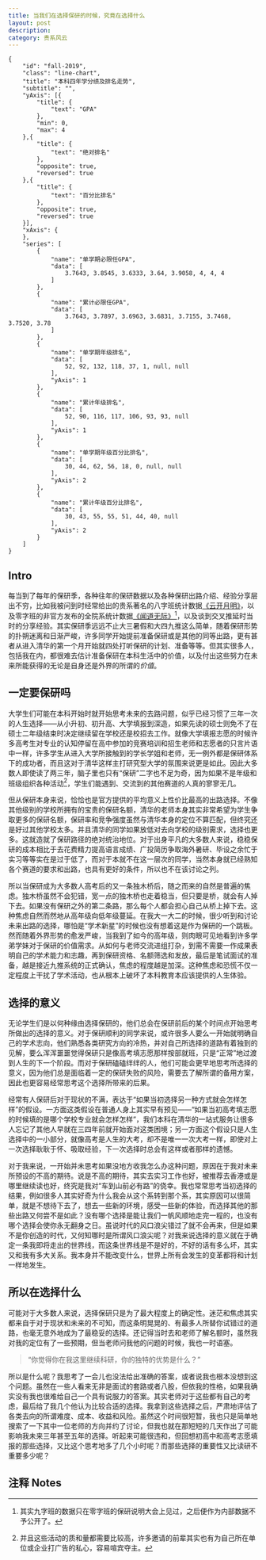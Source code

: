 ```yaml
---
title: 当我们在选择保研的时候，究竟在选择什么
layout: post
description:
category: 贵系风云
---
```


```line-chart
{
    "id": "fall-2019",
    "class": "line-chart",
    "title": "本科四年学分绩及排名走势",
    "subtitle": "",
    "yAxis": [{
        "title": {
            "text": "GPA"
        },
        "min": 0,
        "max": 4
    },{ 
        "title": {
            "text": "绝对排名"
        },
        "opposite": true,
        "reversed": true
    },{ 
        "title": {
            "text": "百分比排名"
        },
        "opposite": true,
        "reversed": true
    }],
    "xAxis": {
    },
    "series": [
        {
            "name": "单学期必限任GPA",
            "data": [
                3.7643, 3.8545, 3.6333, 3.64, 3.9058, 4, 4, 4
            ]
        },
        {
            "name": "累计必限任GPA",
            "data": [
                3.7643, 3.7897, 3.6963, 3.6831, 3.7155, 3.7468, 3.7520, 3.78
            ]
        },
        {
            "name": "单学期年级排名",
            "data": [
                52, 92, 132, 118, 37, 1, null, null
            ],
            "yAxis": 1
        },
        {
            "name": "累计年级排名",
            "data": [
                52, 90, 116, 117, 106, 93, 93, null
            ],
            "yAxis": 1
        },
        {
            "name": "单学期年级百分比排名",
            "data": [
                30, 44, 62, 56, 18, 0, null, null
            ],
            "yAxis": 2
        },
        {
            "name": "累计年级百分比排名",
            "data": [
                30, 43, 55, 55, 51, 44, 40, null
            ],
            "yAxis": 2
        }
    ]
}
```

## Intro

每当到了每年的保研季，各种往年的保研数据以及各种保研出路介绍、经验分享层出不穷，比如我被问到时经常给出的贵系著名的八字班统计数据[《云开月明》](https://mp.weixin.qq.com/s/OOSe12KPnS61zfnbTAg_JQ)，以及零字班的非官方发布的全院系统计数据[《闻道无际》](https://mp.weixin.qq.com/s/8UE02vkukE3y34PnnIWtkg)[^1]，以及谈到交叉推延时当时的分享经验。其实保研季远远不止大三暑假和大四九推这么简单，随着保研形势的扑朔迷离和日渐严峻，许多同学开始提前准备保研或是其他的同等出路，更有甚者从进入清华的第一个月开始就四处打听保研的计划、准备等等。但其实很多人，包括我在内，都很难去估计准备保研在本科生活中的价值，以及付出这些努力在未来所能获得的无论是自身还是外界的所谓的*价值*。

[^1]: 其实九字班的数据只在零字班的保研说明大会上见过，之后便作为内部数据不予公开了。

## 一定要保研吗

大学生们可能在本科开始时就开始思考未来的去路问题，似乎已经习惯了三年一次的人生选择——从小升初、初升高、大学填报到深造，如果先读的硕士则免不了在硕士二年级结束时决定继续留在学校还是校招去工作。就像大学填报志愿的时候许多高考生对专业的认知停留在高中参加的竞赛培训和招生老师和志愿者的只言片语中一样，许多学生从进入大学所接触到的学长学姐和老师，无一例外都是保研体系下的成功者，而且这对于清华这样主打研究型大学的氛围来说更是如此。因此大多数人即使读了两三年，脑子里也只有“保研”二字也不足为奇，因为如果不是年级和班级组织各种活动[^2]，学生们能遇到、交流到的其他赛道的人真的寥寥无几。

但从保研本身来说，恰恰也是官方提供的平均意义上性价比最高的出路选择。不像其他级别的学校所拥有的宝贵的保研名额，清华的老师本身其实非常希望为学生争取更多的保研名额，保研率和竞争强度虽然与清华本身的定位不算匹配，但终究还是好过其他学校太多。并且清华的同学如果放低对去向学校的级别需求，选择也更多。这就造就了保研路径的绝对统治地位。对于出身平凡的大多数人来说，稳稳保研的成本相比于去花费精力提高语言成绩、广投简历争取海外暑研、毕设之余忙于实习等等实在是过于低了，而对于本就不在这一层次的同学，当然本身就已经熟知各个赛道的要求和出路，也具有更好的条件，所以也不在该讨论之列。

所以当保研成为大多数人高考后的又一条独木桥后，随之而来的自然是普遍的焦虑。独木桥虽然不会犯错，宽一点的独木桥也走着稳当，但只要是桥，就会有人掉下去。如果没有保研之外的第二条路，那么每个人都会担心自己从桥上掉下去。这种焦虑自然而然地从高年级向低年级蔓延。在我大一大二的时候，很少听到和讨论未来出路的选择，哪怕是“学术新星”的时候也没有想着这是作为保研的一个跳板。然而随着外界形势的愈发严峻，当我到了如今的高年级，则肉眼可见地看到许多学弟学妹对于保研的价值需求。从如何与老师交流进组打杂，到需不需要一作成果表明自己的学术能力和志趣，再到保研资格、名额筛选和发放，最后是笔试面试的准备，越是接近九推系统的正式确认，焦虑的程度越是加深。这种焦虑和恐慌不仅一定程度上干扰了学术活动，也从根本上破坏了本科教育本应该提供的人生体验。

[^2]: 并且这些活动的质和量都需要比较高，许多邀请的前辈其实也有为自己所在单位或企业打广告的私心，容易喧宾夺主。

## 选择的意义

无论学生们是以何种缘由选择保研的，他们总会在保研前后的某个时间点开始思考所做出的选择的意义。对于保研顺利的同学来说，或许很多人要么一开始就明确自己的学术志向，他们熟悉各类研究方向的冷热，并对自己所选择的道路有着独到的见解，要么浑浑噩噩觉得保研只是像高考填志愿那样按部就班，只是“正常”地过渡到人生的下一个阶段。而对于保研磕磕绊绊的人，他们可能会更早地思考所选择的意义，因为他们总是面临着一定的保研失败的风险，需要去了解所谓的备用方案，因此也更容易经常思考这个选择所带来的后果。

经常有人保研后对于现状的不满，表达于“如果当初选择另一种方式就会怎样怎样”的假设。一方面这类假设在普通人身上其实早有预见——“如果当初高考填志愿的时候填的是哪个学校专业就会怎样怎样”，我们本科在清华的一站式服务让很多人忘记了其他人早就在三四年前就开始面对这类困境；另一方面这个假设只是人生选择中的一小部分，就像高考是人生的大考，却不是唯一一次大考一样，即使对上一次选择耿耿于怀、吸取经验，下一次选择时总会有这样或者那样的遗憾。

对于我来说，一开始并未思考如果没地方收我怎么办这种问题，原因在于我对未来所预设的不高的期待。说是不高的期待，其实去实习工作也好，被推荐去香港或是哪里继续读也好，终究是我对“车到山前必有路”的侥幸。我也常常思考当初选择的结果，例如很多人其实好奇为什么我会从这个系转到那个系，其实原因可以很简单，就是不想待下去了，想去一些新的环境，感受一些新的体验，而选择其他的那些出路又何尝不是如此？没有哪个选择是能让我们一帆风顺地走完一程的，也没有哪个选择会使你永无翻身之日。虽说时代的风口浪尖错过了就不会再来，但是如果不是你创造的时代，又何知哪时是所谓风口浪尖呢？对我来说选择的意义就在于确定一条我即将走出的世界线，而这条世界线是不是好的，不好的话有多么坏，其实又和我有多大关系。我本身并不能改变什么，世界上所有会发生的变革都将和计划一样地发生。

## 所以在选择什么

可能对于大多数人来说，选择保研只是为了最大程度上的确定性。迷茫和焦虑其实都来自于对于现状和未来的不可知，而这条明晃晃的、有最多人所替你试错过的道路，也毫无意外地成为了最稳妥的选择。还记得当时去和老师了解名额时，虽然我对我的定位有了一些预期，但当老师问我他的问题的时候，我也一时语塞。

> “你觉得你在我这里继续科研，你的独特的优势是什么？”

所以是什么呢？我思考了一会儿也没法给出准确的答案，或者说我也根本没想到这个问题。虽然在一些人看来无非是面试的套路或者八股，但依我的性格，如果我确实没有我也很难给自己一个具有说服力的答案。其实老师对于这些都有自己的考虑，最后给了我几个他认为比较合适的选择。我拿到这些选择之后，严肃地评估了各类去向的所谓难度、成本、收益和风险。虽然这个时间很短暂，我也只是简单地搜索了一下其中一位老师的方向并约了讨论，但我也就在那短短的几天作出了可能影响我未来三年甚至五年的选择。听起来可能很违和，但回想初高中和高考志愿填报的那些选择，又比这个思考地多了几个小时呢？而那些选择的重要性又比读研不重要多少呢？

## 注释 Notes
